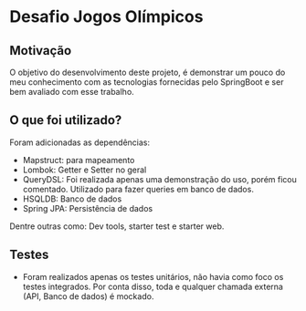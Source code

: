 # Desafio Jogos Olímpicos

## Motivação 
O objetivo do desenvolvimento deste projeto, é demonstrar um pouco do meu conhecimento com as tecnologias fornecidas pelo SpringBoot e ser bem avaliado com esse trabalho.

## O que foi utilizado?
Foram adicionadas as dependências:
- Mapstruct: para mapeamento
- Lombok: Getter e Setter no geral
- QueryDSL: Foi realizada apenas uma demonstração do uso, porém ficou comentado. Utilizado para fazer queries em banco de dados.
- HSQLDB: Banco de dados
- Spring JPA: Persistência de dados

Dentre outras como: Dev tools, starter test e starter web.

## Testes
- Foram realizados apenas os testes unitários, não havia como foco os testes integrados. Por conta disso, toda e qualquer chamada externa (API, Banco de dados) é mockado.
